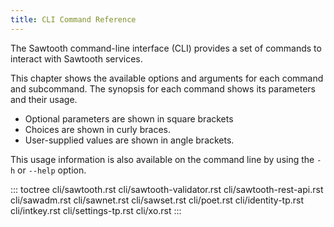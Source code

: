 ```yaml
---
title: CLI Command Reference
---
```


The Sawtooth command-line interface (CLI) provides a set of commands to
interact with Sawtooth services.

This chapter shows the available options and arguments for each command
and subcommand. The synopsis for each command shows its parameters and
their usage.

-   Optional parameters are shown in square brackets
-   Choices are shown in curly braces.
-   User-supplied values are shown in angle brackets.

This usage information is also available on the command line by using
the `-h` or `--help` option.

::: toctree
cli/sawtooth.rst cli/sawtooth-validator.rst cli/sawtooth-rest-api.rst
cli/sawadm.rst cli/sawnet.rst cli/sawset.rst cli/poet.rst
cli/identity-tp.rst cli/intkey.rst cli/settings-tp.rst cli/xo.rst
:::

<!--
     Copyright 2017 Intel Corporation

     Licensed under the Apache License, Version 2.0 (the "License");
     you may not use this file except in compliance with the License.
     You may obtain a copy of the License at

         http://www.apache.org/licenses/LICENSE-2.0

     Unless required by applicable law or agreed to in writing, software
     distributed under the License is distributed on an "AS IS" BASIS,
     WITHOUT WARRANTIES OR CONDITIONS OF ANY KIND, either express or implied.
     See the License for the specific language governing permissions and
     limitations under the License.

  Licensed under Creative Commons Attribution 4.0 International License
  https://creativecommons.org/licenses/by/4.0/
-->
